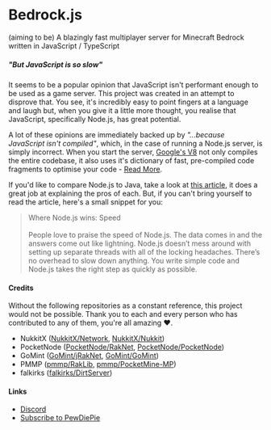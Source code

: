# Bedrock.js
(aiming to be) A blazingly fast multiplayer server for Minecraft Bedrock written in JavaScript / TypeScript

##### _"But JavaScript is so slow"_
It seems to be a popular opinion that JavaScript isn't performant enough to be used as a game server. This project was created in an attempt to disprove that. You see, it's incredibly easy to point fingers at a language and laugh but, when you give it a little more thought, you realise that JavaScript, specifically Node.js, has great potential.

A lot of these opinions are immediately backed up by _"...because JavaScript isn't compiled"_, which, in the case of running a Node.js server, is simply incorrect. When you start the server, [Google's V8](https://v8.dev) not only compiles the entire codebase, it also uses it's dictionary of fast, pre-compiled code fragments to optimise your code - [Read More](https://hashnode.com/post/is-nodejs-compiled-or-interpreted-language-cijylh0ed00keco5318e1em8p/answer/cijyq66au00kvvm53iky4den4).

If you'd like to compare Node.js to Java, take a look at [this article](https://hashnode.com/post/is-nodejs-compiled-or-interpreted-language-cijylh0ed00keco5318e1em8p/answer/cijyq66au00kvvm53iky4den4), it does a great job at explaining the pros of each. But, if you can't bring yourself to read the article, here's a small snippet for you:
> Where Node.js wins: Speed\
\
People love to praise the speed of Node.js. The data comes in and the answers come out like lightning. Node.js doesn’t mess around with setting up separate threads with all of the locking headaches. There’s no overhead to slow down anything. You write simple code and Node.js takes the right step as quickly as possible.

#### Credits
Without the following repositories as a constant reference, this project would not be possible. Thank you to each and every person who has contributed to any of them, you're all amazing :heart:.

- NukkitX ([NukkitX/Network](https://github.com/NukkitX/Network), [NukkitX/Nukkit](https://github.com/NukkitX/Nukkit))
- PocketNode ([PocketNode/RakNet](https://github.com/PocketNode/RakNet), [PocketNode/PocketNode](https://github.com/PocketNode/PocketNode))
- GoMint ([GoMint/jRakNet](https://github.com/GoMint/jRakNet), [GoMint/GoMint](https://github.com/GoMint/GoMint))
- PMMP ([pmmp/RakLib](https://github.com/pmmp/RakLib), [pmmp/PocketMine-MP](https://github.com/pmmp/PocketMine-MP))
- falkirks ([falkirks/DirtServer](https://github.com/falkirks/DirtServer))

#### Links
- [Discord](https://discord.gg/W2KZBzC)
- [Subscribe to PewDiePie](https://www.youtube.com/user/PewDiePie)
